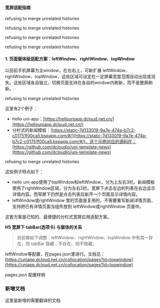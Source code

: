 #### 宽屏适配指南

refusing to merge unrelated histories

refusing to merge unrelated histories

refusing to merge unrelated histories

refusing to merge unrelated histories

#### 1. 页面窗体级适配方案：leftWindow、rightWindow、topWindow
以目前手机屏幕为主window，在左右上，可新扩展 leftWindow、rightWindow、topWindow，这些区域可设定在一定屏幕宽度范围自动出现或消失。这些区域各自独立，切换页面支持在各自的window内刷新，而不是整屏刷新。

refusing to merge unrelated histories

这里有2个例子：
- hello uni-app：[https://hellouniapp.dcloud.net.cn/](https://hellouniapp.dcloud.net.cn/)
- 分栏式的新闻模板：[https://static-7d133019-9a7e-474a-b7c2-c01751f00ca5.bspapp.com/#/](https://static-7d133019-9a7e-474a-b7c2-c01751f00ca5.bspapp.com/#/)，这个示例对应的源码在：[https://github.com/dcloudio/uni-template-news](https://github.com/dcloudio/uni-template-news)


refusing to merge unrelated histories

这些例子特点如下：
- hello uni-app使用了topWindow和leftWindow，分为上左右3栏。新闻模板使用了rightWindow区域，分为左右2栏。宽屏下点击左边的列表在右边显示详情内容。而窄屏下仍然是点击列表后新开一个页面显示详情内容。
- leftWindow或rightWindow 里的页面是复用的，不需要重写新闻详情页面，支持把已有详情页面当组件放到 leftWindow或rightWindow 页面中。

这套方案是已知的、最便捷的分栏式宽屏应用适配方案。

__H5 宽屏下 tabBar(选项卡) 与窗体的关系__

> 目前做如下调整：leftWindow、rightWindow、topWindow 中有其一存在，则 tabBar 隐藏；不存在，则不隐藏。

leftWindow等配置，在pages.json里进行。文档见：[https://uniapp.dcloud.net.cn/collocation/pages?id=topwindow](https://uniapp.dcloud.net.cn/collocation/pages?id=topwindow)

pages.json 配置样例

### 新增文档

这里是新增的需要翻译的文档